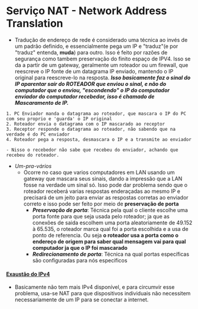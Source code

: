 # Serviço NAT - Network Address Translation   

- Tradução de endereço de rede é considerado uma técnica ao invés de um padrão definido, e essencialmente pega um IP e "traduz"(e por "traduz" entenda, **muda**) para outro. Isso é feito por razões de segurança como tambem preservação do finito espaço de IPV4. Isso se da a partir de um gateway, geralmente um roteador ou um firewall, que reescreve o IP fonte de um datagrama IP enviado, mantendo o IP original para reescreve-lo na resposta. ***Isso basicamente faz o sinal do IP aparentar sair do ROTEADOR que enviou o sinal, e não do computador que o enviou, "escondendo" o IP do computador enviador do computador recebedor, isso é chamado de Mascaramento de IP.***   

```
1. PC Enviador manda o datagrama ao roteador, que mascara o IP do PC com seu proprio e 'guarda' o IP original
2. Roteador envia o datagrama com o IP mascarado ao receptor
3. Receptor responde o datagrama ao roteador, não sabendo que na verdade é do PC enviador
4. Roteador pega a resposta, desmascara o IP e a transmite ao enviador

- Nisso o recebedor não sabe que recebeu do enviador, achando que recebeu do roteador.
```  

- *Um-pra-vários*
    - Ocorre no caso que varios computadores em LAN usando um gateway que mascara seus sinais, dando a impressão que a LAN fosse na verdade um sinal só. Isso pode dar problema sendo que o roteador receberá varias respostas enderaçadas ao mesmo IP e precisará de um jeito para enviar as respostas corretas ao enviador correto e isso pode ser feito por meio de **preservação de porta**
        - ***Preservação de porta***: Técnica pela qual o cliente escolhe uma porta fonte para que seja usada pelo roteador; ja que as conexões de saida escolhem uma porta aleatoriamente de 49.152 à 65.535, o roteador marca qual foi a porta escolhida e a usa de ponto de referencia. Ou seja **o roteador usa a porta como o endereço de origem para saber qual mensagem vai para qual computador ja que o IP foi mascarado**
        - ***Redirecionamento de porta***: Técnica na qual portas específicas são configuradas para nós especificos   

#### [Exaustão do IPv4](https://en.wikipedia.org/wiki/IPv4_address_exhaustion)

- Basicamente não tem mais IPv4 disponível, e para circumvir esse problema, usa-se NAT para que dispositivos individuais não necessitem necessariamente de um IP para se conectar a internet.